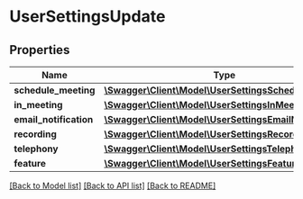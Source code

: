 # UserSettingsUpdate

## Properties
Name | Type | Description | Notes
------------ | ------------- | ------------- | -------------
**schedule_meeting** | [**\Swagger\Client\Model\UserSettingsScheduleMeeting**](UserSettingsScheduleMeeting.md) |  | [optional] 
**in_meeting** | [**\Swagger\Client\Model\UserSettingsInMeeting**](UserSettingsInMeeting.md) |  | [optional] 
**email_notification** | [**\Swagger\Client\Model\UserSettingsEmailNotification**](UserSettingsEmailNotification.md) |  | [optional] 
**recording** | [**\Swagger\Client\Model\UserSettingsRecording**](UserSettingsRecording.md) |  | [optional] 
**telephony** | [**\Swagger\Client\Model\UserSettingsTelephony**](UserSettingsTelephony.md) |  | [optional] 
**feature** | [**\Swagger\Client\Model\UserSettingsFeatureUpdate**](UserSettingsFeatureUpdate.md) |  | [optional] 

[[Back to Model list]](../README.md#documentation-for-models) [[Back to API list]](../README.md#documentation-for-api-endpoints) [[Back to README]](../README.md)


